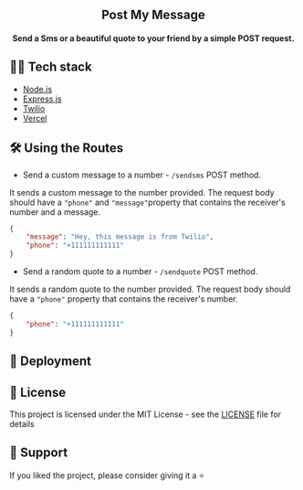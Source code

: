 <div align="center">
<h2>Post My Message</h2>
<h4>Send a Sms or a beautiful quote to your friend by a simple POST request.</h4>
</div>

## 👨‍💻 Tech stack

- [Node.js](https://nodejs.org/en/)
- [Express.js](https://expressjs.com/)
- [Twilio](https://www.twilio.com/)
- [Vercel](https://vercel.com/)



## 🛠️ Using the Routes

- Send a custom message to a number - `/sendsms` POST method.

It sends a custom message to the number provided. The request body should have a `"phone"` and `"message"`property that contains the receiver's number and a message.

<!-- Note: Sender's number will be your Twilio number, which you configure in the [.env](/.env_sample) -->

```JSON
{
    "message": "Hey, this message is from Twilio",
    "phone": "+111111111111"
}
```

- Send a random quote to a number - `/sendquote` POST method.

It sends a random quote to the number provided. The request body should have a `"phone"` property that contains the receiver's number.

```JSON
{
    "phone": "+111111111111"
}
```

## 🚀 Deployment



## 📝 License

This project is licensed under the MIT License - see the [LICENSE](LICENSE) file for details

## 🙏 Support

If you liked the project, please consider giving it a ⭐️

